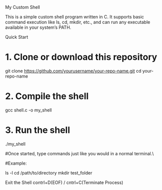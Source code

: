 My Custom Shell

This is a simple custom shell program written in C. It supports basic command execution like ls, cd, mkdir, etc., and can run any executable available in your system’s PATH.

Quick Start
# 1. Clone or download this repository
git clone https://github.com/yourusername/your-repo-name.git
cd your-repo-name

# 2. Compile the shell
gcc shell.c -o my_shell

# 3. Run the shell
./my_shell


#Once started, type commands just like you would in a normal terminal.\

#Example:

  ls -l 
  cd /path/to/directory
  mkdir test_folder

Exit the Shell
contrl+D(EOF) / cntrl+C(Terminate Process)

